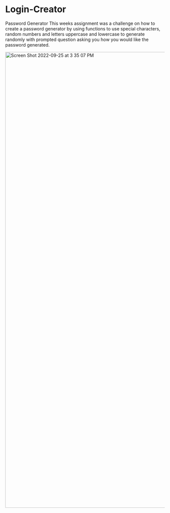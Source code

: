 # Login-Creator
Password Generator
This weeks assignment was a challenge on how to create a password generator by using functions to use special characters, random numbers and letters uppercase and lowercase to generate randomly with prompted question asking you how you would like the password generated.


<img width="1440" alt="Screen Shot 2022-09-25 at 3 35 07 PM" src="https://user-images.githubusercontent.com/110777599/192162032-33000462-8e2e-4ce0-9c56-51833d3f8bc2.png">
